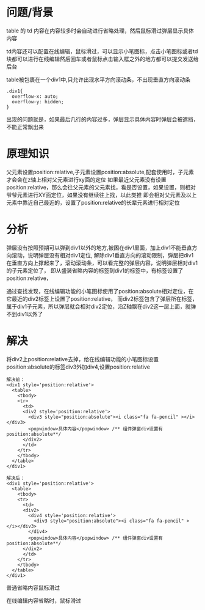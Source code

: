 # 问题/背景
table 的 td 内容在内容较多时会自动进行省略处理，然后鼠标滑过弹层显示具体内容

td内容还可以配置在线编辑，鼠标滑过，可以显示小笔图标，点击小笔图标或者td块都可以进行在线编辑然后回车或者鼠标点击输入框之外的地方都可以提交发送给后台

table被包裹在一个div1中,只允许出现水平方向滚动条，不出现垂直方向滚动条
```
.div1{
  overflow-x: auto;
  overflow-y: hidden;
}
```
出现的问题就是，如果最后几行的内容过多，弹层显示具体内容时弹层会被遮挡，不能正常飘出来
<!position1>

# 原理知识
父元素设置position:relative,子元素设置position:absolute,配套使用时，子元素才会会在z轴上相对父元素进行xy面的定位
如果最近父元素没有设置position:relative，那么会往父元素的父元素找，看是否设置，如果设置，则相对爷爷元素进行XY面定位，如果没有继续往上找，以此类推
即会相对父元素及以上元素中靠近自己最近的，设置了position:relative的长辈元素进行相对定位

# 分析
弹层没有按照预期可以弹到div1以外的地方,被困在div1里面，加上div1不能垂直方向滚动，说明弹层没有相对div1定位,
解除div1垂直方向的滚动限制，弹层把div1在垂直方向上撑起来了，滚动滚动条，可以看完整的弹层内容，说明弹层相对div1的子元素定位了，
即从盛装省略内容的标签到div1的标签中，有标签设置了position:relative，

通过查找发现，在线编辑功能的小笔图标使用了position:absolute相对定位，在它最近的div2标签上设置了position:relative，
而div2标签包含了弹层所在标签，属于div1子元素，所以弹层就会相对div2定位，沿Z轴飘在div2这一层上面，就弹不到div1以外了

# 解决
将div2上position:relative去掉，给在线编辑功能的小笔图标设置position:absolute的标签div3外加div4,设置position:relative

```
解决前：
<div1 style='position:relative'>
  <table>
    <tbody>
    <tr>
      <td>
      <div2 style='position:relative'>
        <div3 style="position:absolute"><i class="fa fa-pencil" ></i></div3>
        <popwindow>具体内容</popwindow> /** 组件弹窗div设置有position:absolute**/
      </div2>
      </td>
    </tr>
    </tbody>
  </table>
</div1>

解决后：
<div1 style='position:relative'>
  <table>
    <tbody>
    <tr>
      <td>
      <div2>
        <div4 style='position:relative'>
          <div3 style="position:absolute"><i class="fa fa-pencil" ></i></div3>
        </div4>
        <popwindow>具体内容</popwindow> /** 组件弹窗div设置有position:absolute**/
      </div2>
      </td>
    </tr>
    </tbody>
  </table>
</div1>
```
普通省略内容鼠标滑过
<!position2>
在线编辑内容省略时，鼠标滑过
<!position3>



